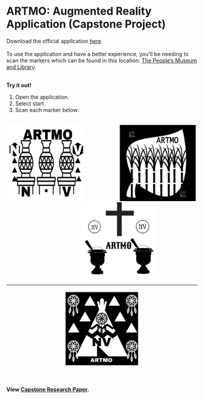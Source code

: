 # ARTMO: Augmented Reality Application (Capstone Project)
Download the official application [here](https://bit.ly/artmo2018).
<br /><br />
To use the application and have a better experience, you'll be needing to scan the markers which can be found in this location: [The People’s Museum and Library](https://goo.gl/maps/pTbCK2G5zQGGQJWV9).
<br />
<br />

<strong>Try it out!</strong>
<br />
1. Open the application.
2. Select start.
3. Scan each marker below:
<br />

<div align="center">
     <img width="200px" height="200px" src="https://raw.githubusercontent.com/Jaydal/ArtmoCapstone2018/master/Web/Published/_Markers/300.jpg" alt="Marker 300" title="Marker 300">
      &nbsp;&nbsp;&nbsp;&nbsp;&nbsp;&nbsp;&nbsp;&nbsp;&nbsp;&nbsp;&nbsp;&nbsp;&nbsp;&nbsp;&nbsp;&nbsp;&nbsp;&nbsp;&nbsp;&nbsp;&nbsp;&nbsp;
     <img  width="200px" height="200px" src="https://raw.githubusercontent.com/Jaydal/ArtmoCapstone2018/master/Web/Published/_Markers/200.jpg" alt="Marker 200" title="Marker 200">
     &nbsp;&nbsp;&nbsp;&nbsp;&nbsp;&nbsp;&nbsp;&nbsp;&nbsp;&nbsp;&nbsp;&nbsp;&nbsp;&nbsp;&nbsp;&nbsp;&nbsp;&nbsp;&nbsp;&nbsp;&nbsp;&nbsp;
      <img  width="200px" height="200px" src="https://raw.githubusercontent.com/Jaydal/ArtmoCapstone2018/master/Web/Published/_Markers/216.jpg" alt="Marker 216" title="Marker 216">
      <hr>
      <img  width="200px" height="200px" src="https://raw.githubusercontent.com/Jaydal/ArtmoCapstone2018/master/Web/Published/_Markers/291.jpg" alt="Marker 291" title="Marker 291">
</div>
<br><br>

<strong>View [Capstone Research Paper](https://bit.ly/3HwJQKj).</strong>
